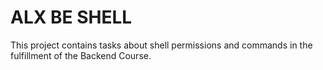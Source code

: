 # ALX BE SHELL

This project contains tasks about shell permissions and commands  in the fulfillment of the Backend Course.
